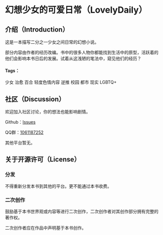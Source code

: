 # 幻想少女的可爱日常（LovelyDaily）
## 介绍（Introduction）

这是一本描写二分之一少女之间日常的幻想小说。

部分内容由作者的经历改编。书中的很多人物你都能找到生活中的原型，活跃着的他们会影响本书日后的发展。试着从这浅陋的笔法中，窥见他们的经历？

#### Tags：

少女 治愈 百合 轻度色情内容 逆推 校园 都市 现实 LGBTQ+

## 社区（Discussion）

欢迎加入社区讨论，你的想法也能影响剧情。

Github：[Issues](https://github.com/AmemiyaSigure/LovelyDaily/issues)

QQ群：[1061187252](https://jq.qq.com/?_wv=1027&k=AQTHMksk)

其他平台暂无。

## 关于开源许可（License）

### 分发

不得重新分发本书到其他的平台。更不能通过本书收费。

### 二次创作

鼓励基于本书世界观或内容等进行二次创作，二次创作者对其创作部分拥有完整的著作权。

二次创作者应在作品中声明基于本书创作。